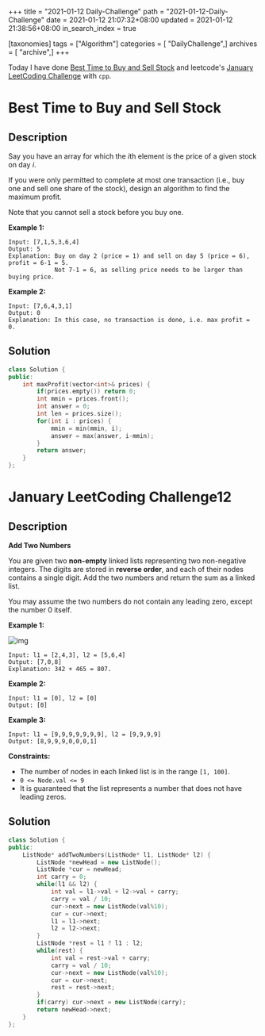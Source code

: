 +++
title = "2021-01-12 Daily-Challenge"
path = "2021-01-12-Daily-Challenge"
date = 2021-01-12 21:07:32+08:00
updated = 2021-01-12 21:38:56+08:00
in_search_index = true

[taxonomies]
tags = ["Algorithm"]
categories = [ "DailyChallenge",]
archives = [ "archive",]
+++

Today I have done [Best Time to Buy and Sell Stock](https://leetcode.com/problems/best-time-to-buy-and-sell-stock/) and leetcode's [January LeetCoding Challenge](https://leetcode.com/explore/challenge/card/january-leetcoding-challenge-2021/580/week-2-january-8th-january-14th/3600/) with `cpp`.

<!-- more -->

# Best Time to Buy and Sell Stock

## Description

Say you have an array for which the *i*th element is the price of a given stock on day *i*.

If you were only permitted to complete at most one transaction (i.e., buy one and sell one share of the stock), design an algorithm to find the maximum profit.

Note that you cannot sell a stock before you buy one.

**Example 1:**

```
Input: [7,1,5,3,6,4]
Output: 5
Explanation: Buy on day 2 (price = 1) and sell on day 5 (price = 6), profit = 6-1 = 5.
             Not 7-1 = 6, as selling price needs to be larger than buying price.
```

**Example 2:**

```
Input: [7,6,4,3,1]
Output: 0
Explanation: In this case, no transaction is done, i.e. max profit = 0.
```

## Solution

``` cpp
class Solution {
public:
    int maxProfit(vector<int>& prices) {
        if(prices.empty()) return 0;
        int mmin = prices.front();
        int answer = 0;
        int len = prices.size();
        for(int i : prices) {
            mmin = min(mmin, i);
            answer = max(answer, i-mmin);
        }
        return answer;
    }
};
```

# January LeetCoding Challenge12

## Description

**Add Two Numbers**

You are given two **non-empty** linked lists representing two non-negative integers. The digits are stored in **reverse order**, and each of their nodes contains a single digit. Add the two numbers and return the sum as a linked list.

You may assume the two numbers do not contain any leading zero, except the number 0 itself.

 

**Example 1:**

![img](https://assets.leetcode.com/uploads/2020/10/02/addtwonumber1.jpg)

```
Input: l1 = [2,4,3], l2 = [5,6,4]
Output: [7,0,8]
Explanation: 342 + 465 = 807.
```

**Example 2:**

```
Input: l1 = [0], l2 = [0]
Output: [0]
```

**Example 3:**

```
Input: l1 = [9,9,9,9,9,9,9], l2 = [9,9,9,9]
Output: [8,9,9,9,0,0,0,1]
```

**Constraints:**

- The number of nodes in each linked list is in the range `[1, 100]`.
- `0 <= Node.val <= 9`
- It is guaranteed that the list represents a number that does not have leading zeros.

## Solution

``` cpp
class Solution {
public:
    ListNode* addTwoNumbers(ListNode* l1, ListNode* l2) {
        ListNode *newHead = new ListNode();
        ListNode *cur = newHead;
        int carry = 0;
        while(l1 && l2) {
            int val = l1->val + l2->val + carry;
            carry = val / 10;
            cur->next = new ListNode(val%10);
            cur = cur->next;
            l1 = l1->next;
            l2 = l2->next;
        }
        ListNode *rest = l1 ? l1 : l2;
        while(rest) {
            int val = rest->val + carry;
            carry = val / 10;
            cur->next = new ListNode(val%10);
            cur = cur->next;
            rest = rest->next;
        }
        if(carry) cur->next = new ListNode(carry);
        return newHead->next;
    }
};
```
